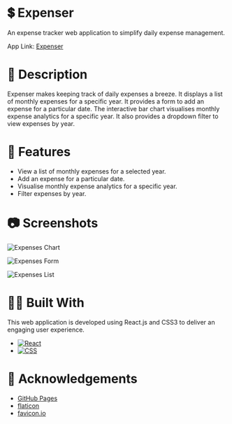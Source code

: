 # 💲 Expenser

An expense tracker web application to simplify daily expense management.

App Link: [Expenser](https://abhithere.github.io/expenser/)

# 📃 Description

Expenser makes keeping track of daily expenses a breeze.
It displays a list of monthly expenses for a specific year.
It provides a form to add an expense for a particular date.
The interactive bar chart visualises monthly expense analytics for a specific year.
It also provides a dropdown filter to view expenses by year.

# 🎯 Features

* View a list of monthly expenses for a selected year.
* Add an expense for a particular date.
* Visualise monthly expense analytics for a specific year.
* Filter expenses by year.

# 📷 Screenshots

![Expenses Chart](https://user-images.githubusercontent.com/74660692/203373709-a24d105b-2d69-4118-a2a1-c23771c96e62.png)


![Expenses Form](https://user-images.githubusercontent.com/74660692/203373750-bec74754-4c5a-4cef-9ece-47c36aaaa5fd.png)


![Expenses List](https://user-images.githubusercontent.com/74660692/203373781-b3fe677f-6bc0-421d-b9c8-1b9937199ff3.png)

# 👨‍💻 Built With

This web application is developed using React.js and CSS3 to deliver an engaging user experience.

* [![React][react-shield]][react-url]
* [![CSS][css-shield]][css-url]

# 📝 Acknowledgements

* [GitHub Pages](https://pages.github.com)
* [flaticon](https://www.flaticon.com/)
* [favicon.io](https://favicon.io/)

<!-- REFERENCE VARIABLES -->
[react-shield]: https://img.shields.io/badge/react-%2320232a.svg?style=for-the-badge&logo=react&logoColor=%2361DAFB
[react-url]: https://reactjs.org/
[css-shield]: https://img.shields.io/badge/css3-%231572B6.svg?style=for-the-badge&logo=css3&logoColor=white
[css-url]: https://www.w3.org/Style/CSS/Overview.en.html
